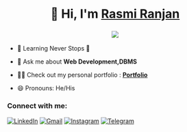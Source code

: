 ### <h1 align="center">👋 Hi, I'm <a href="https://www.linkedin.com/in/jigar-sable/" target="_blank"> Rasmi Ranjan </a></h1>
<h3 align="center"> <img src="https://readme-typing-svg.herokuapp.com?color=0357F7&lines=Front+End+Developer+%3A)" /> </h3>

- 🌱 Learning Never Stops 🚀

- 💬 Ask me about **Web Development,DBMS**

- 👨‍💻 Check out my personal portfolio : **<a href="https://rasmiranjan67.github.io/shark-portfolio-rasmi/" target="_blank">Portfolio</a>**

- 😄 Pronouns: He/His

<!--
**rasmiranjan67/rasmiranjan67** is a ✨ _special_ ✨ repository because its `README.md` (this file) appears on your GitHub profile.

Here are some ideas to get you started:

- 🔭 I’m currently working on ...
- 🌱 I’m currently learning ...
- 👯 I’m looking to collaborate on ...
- 🤔 I’m looking for help with ...
- 💬 Ask me about ...
- 📫 How to reach me: ...
- 😄 Pronouns: ...
- ⚡ Fun fact: ...
-->
<h3 align="left">Connect with me:</h3>
<div align="left">
  <a href="https://www.linkedin.com/in/rasmiranjan-mohanty-57b4281aa/"><img alt="LinkedIn" src="https://img.shields.io/badge/linkedin-%230077B5.svg?style=for-the-badge&logo=linkedin&logoColor=white"/></a>
  <a href="mailto:rasmiranjanmohanty67@gmail.com"><img alt="Gmail" src="https://img.shields.io/badge/Gmail-D14836?style=for-the-badge&logo=gmail&logoColor=white"/></a>
   <a href="https://www.instagram.com/_chi_ku._/"><img alt="Instagram" src="https://img.shields.io/badge/Instagram-E4405F?style=for-the-badge&logo=instagram&logoColor=white"/></a>
  <a href="https://t.me/chiku6294"><img alt="Telegram" src="https://img.shields.io/badge/Telegram-2CA5E0?style=for-the-badge&logo=telegram&logoColor=white" /></a>
</div>
